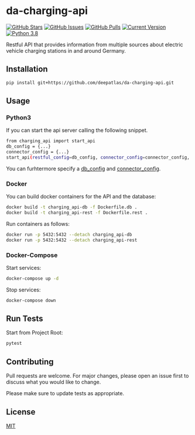 da-charging-api
============
[![GitHub Stars](https://img.shields.io/github/stars/deepatlas/da-charging-api?style=social)](https://github.com/deepatlas/da-charging-api/stargazers) [![GitHub Issues](https://img.shields.io/github/issues-raw/deepatlas/da-charging-api)](https://github.com/deepatlas/da-charging-api/issues) [![GitHub Pulls](https://img.shields.io/github/issues-pr/deepatlas/da-charging-api)](https://github.com/deepatlas/da-charging-api/pulls) [![Current Version](https://img.shields.io/badge/version-1.0.0-green.svg)](https://github.com/deepatlas/da-charging-api) [![Python 3.8](https://img.shields.io/badge/python-3.8-blue.svg)](https://www.python.org/downloads/release/python-380/)

Restful API that provides information from multiple sources about electric vehicle charging stations in and around Germany.
## Installation
```bash
pip install git+https://github.com/deepatlas/da-charging-api.git
```
## Usage
### Python3
If you can start the api server calling the following snippet.
```bash
from charging_api import start_api
db_config = {...}
connector_config = {...}
start_api(restful_config=db_config, connector_config=connector_config, host="0.0.0.0", port=8080)
```
You can furhtermore specify a [db_config](src/charging_api/rest_api/_config.py) and [connector_config](https://github.com/deepatlas/da-charging-connectors/blob/master/src/charging_stations/connectors/_config.py).
### Docker
You can build docker containers for the API and the database:
```bash
docker build -t charging_api-db -f Dockerfile.db . 
docker build -t charging_api-rest -f Dockerfile.rest . 
```
Run containers as follows:
```bash
docker run -p 5432:5432 --detach charging_api-db
docker run -p 5432:5432 --detach charging_api-rest
```

### Docker-Compose
Start services:
```bash
docker-compose up -d
```

Stop services:
```bash
docker-compose down
```

## Run Tests
Start from Project Root:
```bash
pytest
```

## Contributing
Pull requests are welcome. For major changes, please open an issue first to discuss what you would like to change.

Please make sure to update tests as appropriate.

## License
[MIT](https://choosealicense.com/licenses/mit/)